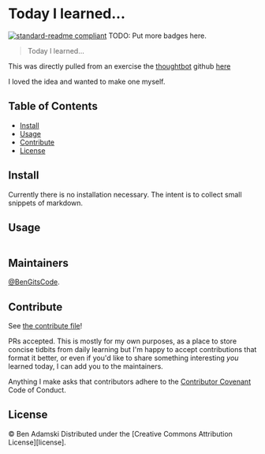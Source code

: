 # Today I learned...

[![standard-readme compliant](https://img.shields.io/badge/standard--readme-OK-green.svg?style=flat-square)](https://github.com/RichardLitt/standard-readme)
TODO: Put more badges here.

> Today I learned... 

This was directly pulled from an exercise the [thoughtbot](https://github.com/thoughtbot) github [here](https://github.com/thoughtbot/til)

I loved the idea and wanted to make one myself.

## Table of Contents

- [Install](#install)
- [Usage](#usage)
- [Contribute](#contribute)
- [License](#license)

## Install

Currently there is no installation necessary. The intent is to collect small snippets of markdown.

## Usage

```
```
## Maintainers

[@BenGitsCode](https://github.com/BenGitsCode).

## Contribute

See [the contribute file](contribute.md)!

PRs accepted. This is mostly for my own purposes, as a place to store concise tidbits from daily learning but I'm happy to accept contributions that format it better,
or even if you'd like to share something interesting _you_ learned today, I can add you to the maintainers.

Anything I make asks that contributors adhere to the [Contributor Covenant](http://contributor-covenant.org/version/1/3/0/) Code of Conduct.


## License

 © Ben Adamski Distributed under the [Creative Commons Attribution License][license].
